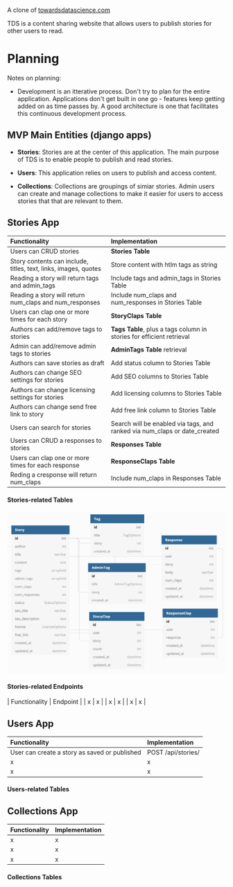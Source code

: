 A clone of [towardsdatascience.com](https://towardsdatascience.com/)

TDS is a content sharing website that allows users to publish stories for other users to read.

# Planning
Notes on planning:
- Development is an itterative process. Don't try to plan for the entire application. Applications don't get built in one go - features keep getting added on as time passes by. A good architecture is one that facilitates this continuous development process. 

## MVP Main Entities (django apps)

- <strong>Stories</strong>: Stories are at the center of this application. The main purpose of TDS is to enable people to publish and read stories. 

- <strong>Users</strong>: This application relies on users to publish and access content.

- <strong>Collections</strong>: Collections are groupings of simiar stories. Admin users can create and manage collections to make it easier for users to access stories that that are relevant to them.

## Stories App

|  Functionality  | Implementation  |
|  :--------------------------  |  :--------------------------  |
|  Users can CRUD stories  |  <strong>Stories Table</strong>  |
|  Story contents can include, titles, text, links, images, quotes  |  Store content with htlm tags as string  |
|  Reading a story will return tags and admin_tags  |  Include tags and admin_tags in Stories Table  |
|  Reading a story will return num_claps and num_responses  |  Include num_claps and num_responses in Stories Table  |
|  Users can clap one or more times for each story  |  <strong>StoryClaps Table</strong>  |
|  Authors can add/remove tags to stories  |  <strong>Tags Table</strong>, plus a tags column in stories for efficient retrieval  |
|  Admin can add/remove admin tags to stories  |  <strong>AdminTags Table</strong> retrieval  |
|  Authors can save stories as draft  |  Add status column to Stories Table  |
|  Authors can change SEO settings for stories  |  Add SEO columns to Stories Table  |
|  Authors can change licensing settings for stories  |  Add licensing columns to Stories Table  |
|  Authors can change send free link to story  |  Add free link column to Stories Table  |
|  Users can search for stories  |  Search will be enabled via tags, and ranked via num_claps or date_created  |
|  Users can CRUD a responses to stories  |   <strong>Responses Table</strong>  |
|  Users can clap one or more times for each response  |  <strong>ResponseClaps Table</strong>  |
|  Reding a cresponse will return num_claps  |  Include num_claps in Responses Table  |

#### Stories-related Tables

![Stories Database Design](readme_assets/stories_db.PNG)

#### Stories-related Endpoints

|  Functionality  | Endpoint  |
|  x  |  x  |
|  x  |  x  |
|  x  |  x  |

## Users App

|  Functionality  | Implementation  |
|  :--------------------------  |  :--------------------------  |
|  User can create a story as saved or published  |  POST /api/stories/  |
|  x  |  x  |
|  x  |  x  |

#### Users-related Tables 

## Collections App

|  Functionality  | Implementation  |
|  :--------------------------  |  :--------------------------  |
|  x  |  x  |
|  x  |  x  |
|  x  |  x  |

#### Collections Tables 

